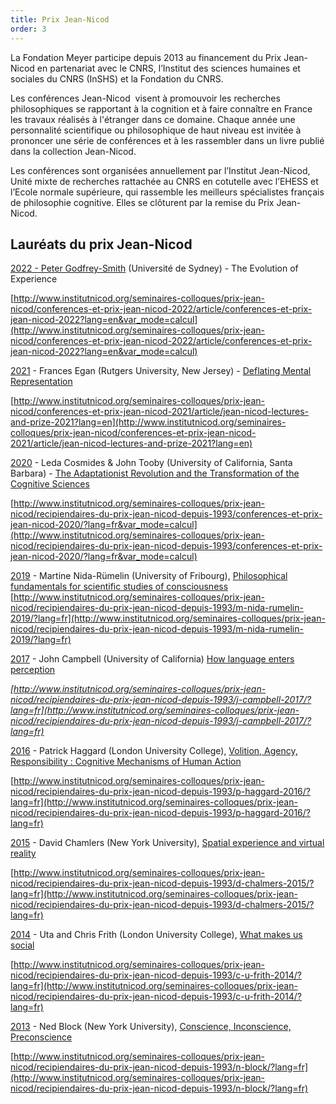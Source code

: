 ```yaml
---
title: Prix Jean-Nicod
order: 3
---
```


La Fondation Meyer participe depuis 2013 au financement du Prix Jean-Nicod en partenariat avec le CNRS, l’Institut des sciences humaines et sociales du CNRS (InSHS) et la Fondation du CNRS.

Les conférences Jean-Nicod  visent à promouvoir les recherches philosophiques se rapportant à la cognition et à faire connaître en France les travaux réalisés à l'étranger dans ce domaine. Chaque année une personnalité scientifique ou philosophique de haut niveau est invitée à prononcer une série de conférences et à les rassembler dans un livre publié dans la collection Jean-Nicod.

Les conférences sont organisées annuellement par l’Institut Jean-Nicod, Unité mixte de recherches rattachée au CNRS en cotutelle avec l’EHESS et l’Ecole normale supérieure, qui rassemble les meilleurs spécialistes français de philosophie cognitive. Elles se clôturent par la remise du Prix Jean-Nicod.

## Lauréats du prix Jean-Nicod

[2022 - Peter Godfrey-Smith](http://www.institutnicod.org/seminaires-colloques/prix-jean-nicod/conferences-et-prix-jean-nicod-2022/article/conferences-et-prix-jean-nicod-2022?lang=en&var_mode=calcul) (Université de Sydney) - The Evolution of Experience

[http://www.institutnicod.org/seminaires-colloques/prix-jean-nicod/conferences-et-prix-jean-nicod-2022/article/conferences-et-prix-jean-nicod-2022?lang=en&var_mode=calcul](http://www.institutnicod.org/seminaires-colloques/prix-jean-nicod/conferences-et-prix-jean-nicod-2022/article/conferences-et-prix-jean-nicod-2022?lang=en&var_mode=calcul)

[2021](http://www.institutnicod.org/seminaires-colloques/prix-jean-nicod/conferences-et-prix-jean-nicod-2021/article/jean-nicod-lectures-and-prize-2021?lang=en) - Frances Egan (Rutgers University, New Jersey) - [Deflating Mental Representation](https://savoirs.ens.fr/recherche.php?rechercheOption=&rechercheTerme=Conf%25C3%25A9rences%2520et%2520prix%2520Jean%2520Nicod&ra_phrase=Deflating%2520mental%2520representation)

[http://www.institutnicod.org/seminaires-colloques/prix-jean-nicod/conferences-et-prix-jean-nicod-2021/article/jean-nicod-lectures-and-prize-2021?lang=en](http://www.institutnicod.org/seminaires-colloques/prix-jean-nicod/conferences-et-prix-jean-nicod-2021/article/jean-nicod-lectures-and-prize-2021?lang=en)

[2020](http://www.institutnicod.org/seminaires-colloques/prix-jean-nicod/recipiendaires-du-prix-jean-nicod-depuis-1993/conferences-et-prix-jean-nicod-2020/?var_mode=calcul) - Leda Cosmides & John Tooby (University of California, Santa Barbara) - [The Adaptationist Revolution and the Transformation of the Cognitive Sciences](https://www.youtube.com/watch?v=sIdeV8tmAmY&list=PL5k5w5W_m6k2MgwRmrrhTgujaj3VaPrGv&index=5)

[http://www.institutnicod.org/seminaires-colloques/prix-jean-nicod/recipiendaires-du-prix-jean-nicod-depuis-1993/conferences-et-prix-jean-nicod-2020/?lang=fr&var_mode=calcul](http://www.institutnicod.org/seminaires-colloques/prix-jean-nicod/recipiendaires-du-prix-jean-nicod-depuis-1993/conferences-et-prix-jean-nicod-2020/?lang=fr&var_mode=calcul)

[2019](http://www.institutnicod.org/seminaires-colloques/prix-jean-nicod/conferences-et-prix-jean-nicod_archives/m-nida-rumelin-2019/?var_mode=calcul) - Martine Nida-Rümelin (University of Fribourg), [Philosophical fundamentals for scientific studies of consciousness](https://savoirs.ens.fr/expose.php?id=3742) [http://www.institutnicod.org/seminaires-colloques/prix-jean-nicod/recipiendaires-du-prix-jean-nicod-depuis-1993/m-nida-rumelin-2019/?lang=fr](http://www.institutnicod.org/seminaires-colloques/prix-jean-nicod/recipiendaires-du-prix-jean-nicod-depuis-1993/m-nida-rumelin-2019/?lang=fr)

[2017](http://www.institutnicod.org/seminaires-colloques/prix-jean-nicod/conferences-et-prix-jean-nicod_archives/j-campbell-2017/) - John Campbell (University of California) [How language enters perception](http://archive.wikiwix.com/cache/?url=http://savoirs.ens.fr/expose.php?id=3701)

*[http://www.institutnicod.org/seminaires-colloques/prix-jean-nicod/recipiendaires-du-prix-jean-nicod-depuis-1993/j-campbell-2017/?lang=fr](http://www.institutnicod.org/seminaires-colloques/prix-jean-nicod/recipiendaires-du-prix-jean-nicod-depuis-1993/j-campbell-2017/?lang=fr)*

[2016](http://www.institutnicod.org/seminaires-colloques/prix-jean-nicod/conferences-et-prix-jean-nicod_archives/p-haggard-2016/) - Patrick Haggard (London University College), [Volition, Agency, Responsibility : Cognitive Mechanisms of Human Action](https://savoirs.ens.fr/recherche.php?rechercheTerme=Patrick+Haggard)

[http://www.institutnicod.org/seminaires-colloques/prix-jean-nicod/recipiendaires-du-prix-jean-nicod-depuis-1993/p-haggard-2016/?lang=fr](http://www.institutnicod.org/seminaires-colloques/prix-jean-nicod/recipiendaires-du-prix-jean-nicod-depuis-1993/p-haggard-2016/?lang=fr)

[2015](http://www.institutnicod.org/seminaires-colloques/prix-jean-nicod/conferences-et-prix-jean-nicod_archives/d-chalmers-2015/) - David Chamlers (New York University), [Spatial experience and virtual reality](https://savoirs.ens.fr/conferencier.php?id=1978)

[http://www.institutnicod.org/seminaires-colloques/prix-jean-nicod/recipiendaires-du-prix-jean-nicod-depuis-1993/d-chalmers-2015/?lang=fr](http://www.institutnicod.org/seminaires-colloques/prix-jean-nicod/recipiendaires-du-prix-jean-nicod-depuis-1993/d-chalmers-2015/?lang=fr)

[2014](http://www.institutnicod.org/seminaires-colloques/prix-jean-nicod/conferences-et-prix-jean-nicod_archives/c-u-frith-2014/) - Uta and Chris Frith (London University College), [What makes us social](https://savoirs.ens.fr/recherche.php?rechercheTerme=Uta+Frith)

[http://www.institutnicod.org/seminaires-colloques/prix-jean-nicod/recipiendaires-du-prix-jean-nicod-depuis-1993/c-u-frith-2014/?lang=fr](http://www.institutnicod.org/seminaires-colloques/prix-jean-nicod/recipiendaires-du-prix-jean-nicod-depuis-1993/c-u-frith-2014/?lang=fr)

[2013](http://www.institutnicod.org/seminaires-colloques/prix-jean-nicod/conferences-et-prix-jean-nicod_archives/n-block/) - Ned Block (New York University), [Conscience, Inconscience, Preconscience](https://savoirs.ens.fr/recherche.php?rechercheTerme=Ned+Block)

[http://www.institutnicod.org/seminaires-colloques/prix-jean-nicod/recipiendaires-du-prix-jean-nicod-depuis-1993/n-block/?lang=fr](http://www.institutnicod.org/seminaires-colloques/prix-jean-nicod/recipiendaires-du-prix-jean-nicod-depuis-1993/n-block/?lang=fr)
